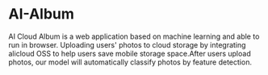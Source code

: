 # AI-Album
AI Cloud Album is a web application based on machine learning and able to run in browser. Uploading users' photos to cloud storage by integrating alicloud OSS to help users save mobile storage space.After users upload photos, our model will automatically classify photos by feature detection.
